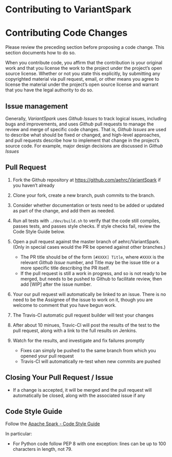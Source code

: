 Contributing to VariantSpark
=============================

# Contributing Code Changes
Please review the preceding section before proposing a code change. This section documents how to do so.

When you contribute code, you affirm that the contribution is your original work and that you license the work to the project under the project’s open source license. Whether or not you state this explicitly, by submitting any copyrighted material via pull request, email, or other means you agree to license the material under the project’s open source license and warrant that you have the legal authority to do so.

## Issue management

Generally, _VariantSpark_ uses _Github Issues_ to track logical issues, including bugs and improvements, and uses _Github_ pull requests to manage the review and merge of specific code changes. That is, _Github Issues_ are used to describe what should be fixed or changed, and high-level approaches, and pull requests describe how to implement that change in the project’s source code. For example, major design decisions are discussed in _Github Issues_

## Pull Request

1. Fork the Github repository at https://github.com/aehrc/VariantSpark if you haven’t already
2. Clone your fork, create a new branch, push commits to the branch.
3. Consider whether documentation or tests need to be added or updated as part of the change, and add them as needed.
4. Run all tests with `./dev/build.sh` to verify that the code still compiles, passes tests, and passes style checks. If style checks fail, review the Code Style Guide below.
5. Open a pull request against the master branch of aehrc/VariantSpark. (Only in special cases would the PR be opened against other branches.)
    * The PR title should be of the form `[#XXXX] Title`, where `#XXXX` is the relevant _Github Issue_ number, and Title may be the issue title or a more specific title describing the PR itself.
    * If the pull request is still a work in progress, and so is not ready to be merged, but needs to be pushed to Github to facilitate review, then add [WIP] after the issue number.
    
6. Your our pull request will automatically be linked to an issue. There is no need to be the Assignee of the issue to work on it, though you are welcome to comment that you have begun work.
7. The Travis-CI automatic pull request builder will test your changes
8. After about 10 minues, Travic-CI will post the results of the test to the pull request, along with a link to the full results on Jenkins.
9. Watch for the results, and investigate and fix failures promptly
   * Fixes can simply be pushed to the same branch from which you opened your pull request
   * Travis-CI will automatically re-test when new commits are pushed

## Closing Your Pull Request / Issue

* If a change is accepted, it will be merged and the pull request will automatically be closed, along with the associated issue if any

## Code Style Guide

Follow the [Apache Spark - Code Style Guide](http://spark.apache.org/contributing.html#code-style-guide)

In particular:

* For Python code follow PEP 8 with one exception: lines can be up to 100 characters in length, not 79.
